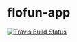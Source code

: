 # flofun-app
[![Travis Build Status](https://travis-ci.org/cpenarrieta/flofun-app.svg?branch=master)](https://travis-ci.org/cpenarrieta/flofun-app)
